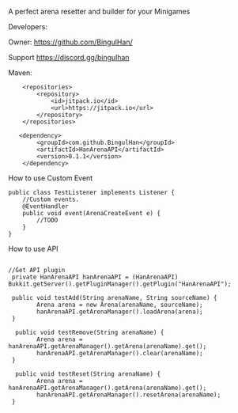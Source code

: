 A perfect arena resetter and builder for your Minigames

Developers:

Owner:
   https://github.com/BingulHan/ 

Support https://discord.gg/bingulhan

Maven:
```
	<repositories>
		<repository>
		    <id>jitpack.io</id>
		    <url>https://jitpack.io</url>
		</repository>
	</repositories>
   
   <dependency>
	    <groupId>com.github.BingulHan</groupId>
	    <artifactId>HanArenaAPI</artifactId>
	    <version>0.1.1</version>
	</dependency>
```


How to use Custom Event
```
public class TestListener implements Listener {
    //Custom events.
    @EventHandler
    public void event(ArenaCreateEvent e) {
        //TODO
    }
}
```

How to use API 
```

//Get API plugin
 private HanArenaAPI hanArenaAPI = (HanArenaAPI) Bukkit.getServer().getPluginManager().getPlugin("HanArenaAPI");
 
 public void testAdd(String arenaName, String sourceName) { 
        Arena arena = new Arena(arenaName, sourceName);
        hanArenaAPI.getArenaManager().loadArena(arena);  
 }
 
  public void testRemove(String arenaName) { 
        Arena arena = hanArenaAPI.getArenaManager().getArena(arenaName).get();
        hanArenaAPI.getArenaManager().clear(arenaName);
 }
 
  public void testReset(String arenaName) { 
        Arena arena = hanArenaAPI.getArenaManager().getArena(arenaName).get();
        hanArenaAPI.getArenaManager().resetArena(arenaName);
 }
```
